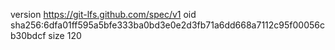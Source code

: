 version https://git-lfs.github.com/spec/v1
oid sha256:6dfa01ff595a5bfe333ba0bd3e0e2d3fb71a6dd668a7112c95f00056cb30bdcf
size 120
